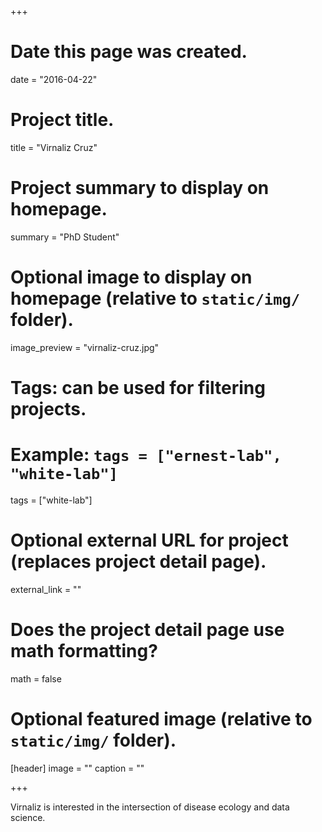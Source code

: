 +++
# Date this page was created.
date = "2016-04-22"

# Project title.
title = "Virnaliz Cruz"

# Project summary to display on homepage.
summary = "PhD Student"

# Optional image to display on homepage (relative to `static/img/` folder).
image_preview = "virnaliz-cruz.jpg"

# Tags: can be used for filtering projects.
# Example: `tags = ["ernest-lab", "white-lab"]`
tags = ["white-lab"]

# Optional external URL for project (replaces project detail page).
external_link = ""

# Does the project detail page use math formatting?
math = false

# Optional featured image (relative to `static/img/` folder).
[header]
image = ""
caption = ""

+++

Virnaliz is interested in the intersection of disease ecology and data science.
